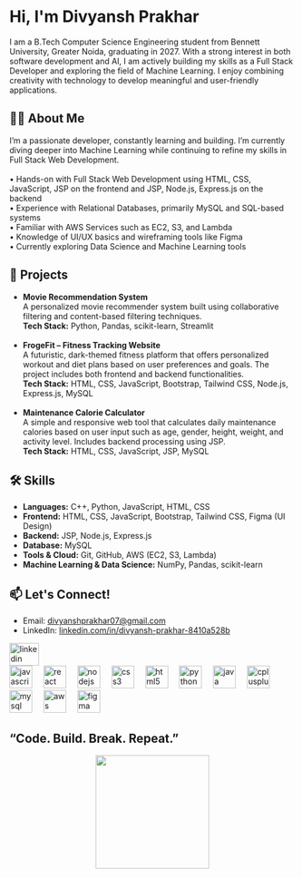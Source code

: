 <h1 align="left">Hi, I'm Divyansh Prakhar</h1>

<p align="left">
I am a B.Tech Computer Science Engineering student from Bennett University, Greater Noida, graduating in 2027. With a strong interest in both software development and AI, I am actively building my skills as a Full Stack Developer and exploring the field of Machine Learning. I enjoy combining creativity with technology to develop meaningful and user-friendly applications.
</p>

<h2 align="left">👨‍💻 About Me</h2>

<p align="left">
I’m a passionate developer, constantly learning and building. I’m currently diving deeper into Machine Learning while continuing to refine my skills in Full Stack Web Development.
<br><br>
• Hands-on with Full Stack Web Development using HTML, CSS, JavaScript, JSP on the frontend and JSP, Node.js, Express.js on the backend  
<br>• Experience with Relational Databases, primarily MySQL and SQL-based systems  
<br>• Familiar with AWS Services such as EC2, S3, and Lambda  
<br>• Knowledge of UI/UX basics and wireframing tools like Figma  
<br>• Currently exploring Data Science and Machine Learning tools
</p>

<h2 align="left">💼 Projects</h2>

<ul align="left">
  <li><strong>Movie Recommendation System</strong><br>
    A personalized movie recommender system built using collaborative filtering and content-based filtering techniques.<br>
    <strong>Tech Stack:</strong> Python, Pandas, scikit-learn, Streamlit
  </li><br>
  <li><strong>FrogeFit – Fitness Tracking Website</strong><br>
    A futuristic, dark-themed fitness platform that offers personalized workout and diet plans based on user preferences and goals. The project includes both frontend and backend functionalities.<br>
    <strong>Tech Stack:</strong> HTML, CSS, JavaScript, Bootstrap, Tailwind CSS, Node.js, Express.js, MySQL
  </li><br>
  <li><strong>Maintenance Calorie Calculator</strong><br>
    A simple and responsive web tool that calculates daily maintenance calories based on user input such as age, gender, height, weight, and activity level. Includes backend processing using JSP.<br>
    <strong>Tech Stack:</strong> HTML, CSS, JavaScript, JSP, MySQL
  </li>
</ul>

<h2 align="left">🛠️ Skills</h2>

<ul align="left">
  <li><strong>Languages:</strong> C++, Python, JavaScript, HTML, CSS</li>
  <li><strong>Frontend:</strong> HTML, CSS, JavaScript, Bootstrap, Tailwind CSS, Figma (UI Design)</li>
  <li><strong>Backend:</strong> JSP, Node.js, Express.js</li>
  <li><strong>Database:</strong> MySQL</li>
  <li><strong>Tools & Cloud:</strong> Git, GitHub, AWS (EC2, S3, Lambda)</li>
  <li><strong>Machine Learning & Data Science:</strong> NumPy, Pandas, scikit-learn</li>
</ul>

<h2 align="left">📫 Let's Connect!</h2>

<ul align="left">
  <li>Email: <a href="mailto:divyanshprakhar07@gmail.com">divyanshprakhar07@gmail.com</a></li>
  <li>LinkedIn: <a href="https://www.linkedin.com/in/divyansh-prakhar-8410a528b">linkedin.com/in/divyansh-prakhar-8410a528b</a></li>
</ul>

<div align="left">
  <img src="https://raw.githubusercontent.com/maurodesouza/profile-readme-generator/master/src/assets/icons/social/linkedin/default.svg" width="52" height="40" alt="linkedin logo" />
</div>

<div align="left">
  <img src="https://cdn.jsdelivr.net/gh/devicons/devicon/icons/javascript/javascript-original.svg" height="40" alt="javascript logo" />
  <img width="12" />
  <img src="https://cdn.jsdelivr.net/gh/devicons/devicon/icons/react/react-original.svg" height="40" alt="react logo" />
  <img width="12" />
  <img src="https://cdn.jsdelivr.net/gh/devicons/devicon/icons/nodejs/nodejs-original.svg" height="40" alt="nodejs logo" />
  <img width="12" />
  <img src="https://cdn.jsdelivr.net/gh/devicons/devicon/icons/css3/css3-original.svg" height="40" alt="css3 logo" />
  <img width="12" />
  <img src="https://cdn.jsdelivr.net/gh/devicons/devicon/icons/html5/html5-original.svg" height="40" alt="html5 logo" />
  <img width="12" />
  <img src="https://cdn.jsdelivr.net/gh/devicons/devicon/icons/python/python-original.svg" height="40" alt="python logo" />
  <img width="12" />
  <img src="https://cdn.jsdelivr.net/gh/devicons/devicon/icons/java/java-original.svg" height="40" alt="java logo" />
  <img width="12" />
  <img src="https://cdn.jsdelivr.net/gh/devicons/devicon/icons/cplusplus/cplusplus-original.svg" height="40" alt="cplusplus logo" />
  <img width="12" />
  <img src="https://cdn.jsdelivr.net/gh/devicons/devicon/icons/mysql/mysql-original.svg" height="40" alt="mysql logo" />
  <img width="12" />
  <img src="https://cdn.jsdelivr.net/gh/devicons/devicon/icons/amazonwebservices/amazonwebservices-line-wordmark.svg" height="40" alt="aws logo" />
  <img width="12" />
  <img src="https://cdn.jsdelivr.net/gh/devicons/devicon/icons/figma/figma-original.svg" height="40" alt="figma logo" />
</div>

<h2 align="left">“Code. Build. Break. Repeat.”</h2>

<div align="center">
  <img height="200" src="https://cdn-icons-png.flaticon.com/512/8955/8955399.png" />
</div>
